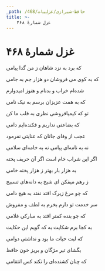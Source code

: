 ```yaml
---
_path: /حافظ-شیرازی/غزلیات/468
title: >-
    غزل شمارهٔ ۴۶۸
---
```

# غزل شمارهٔ ۴۶۸

<div class="b" id="bn1"><div class="m1"><p>که برد به نزد شاهان ز من گدا پیامی</p></div>
<div class="m2"><p>که به کوی می فروشان دو هزار جم به جامی</p></div></div>
<div class="b" id="bn2"><div class="m1"><p>شده‌ام خراب و بدنام و هنوز امیدوارم</p></div>
<div class="m2"><p>که به همت عزیزان برسم به نیک نامی</p></div></div>
<div class="b" id="bn3"><div class="m1"><p>تو که کیمیافروشی نظری به قلب ما کن</p></div>
<div class="m2"><p>که بضاعتی نداریم و فکنده‌ایم دامی</p></div></div>
<div class="b" id="bn4"><div class="m1"><p>عجب از وفای جانان که عنایتی نفرمود</p></div>
<div class="m2"><p>نه به نامه‌ای پیامی نه به خامه‌ای سلامی</p></div></div>
<div class="b" id="bn5"><div class="m1"><p>اگر این شراب خام است اگر آن حریف پخته</p></div>
<div class="m2"><p>به هزار بار بهتر ز هزار پخته خامی</p></div></div>
<div class="b" id="bn6"><div class="m1"><p>ز رهم میفکن ای شیخ به دانه‌های تسبیح</p></div>
<div class="m2"><p>که چو مرغ زیرک افتد نفتد به هیچ دامی</p></div></div>
<div class="b" id="bn7"><div class="m1"><p>سر خدمت تو دارم بخرم به لطف و مفروش</p></div>
<div class="m2"><p>که چو بنده کمتر افتد به مبارکی غلامی</p></div></div>
<div class="b" id="bn8"><div class="m1"><p>به کجا برم شکایت به که گویم این حکایت</p></div>
<div class="m2"><p>که لبت حیات ما بود و نداشتی دوامی</p></div></div>
<div class="b" id="bn9"><div class="m1"><p>بگشای تیر مژگان و بریز خون حافظ</p></div>
<div class="m2"><p>که چنان کشنده‌ای را نکند کس انتقامی</p></div></div>
